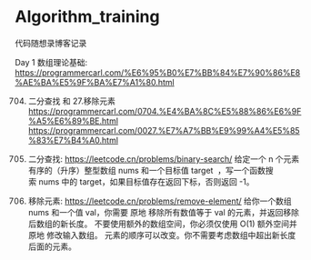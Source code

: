 # Algorithm_training
代码随想录博客记录


Day 1
数组理论基础:
https://programmercarl.com/%E6%95%B0%E7%BB%84%E7%90%86%E8%AE%BA%E5%9F%BA%E7%A1%80.html

704. 二分查找 和 27.移除元素
https://programmercarl.com/0704.%E4%BA%8C%E5%88%86%E6%9F%A5%E6%89%BE.html
https://programmercarl.com/0027.%E7%A7%BB%E9%99%A4%E5%85%83%E7%B4%A0.html

704. 二分查找: https://leetcode.cn/problems/binary-search/
给定一个 n 个元素有序的（升序）整型数组 nums 和一个目标值 target  ，写一个函数搜索 nums 中的 target，如果目标值存在返回下标，否则返回 -1。

27. 移除元素: https://leetcode.cn/problems/remove-element/
给你一个数组 nums 和一个值 val，你需要 原地 移除所有数值等于 val 的元素，并返回移除后数组的新长度。
不要使用额外的数组空间，你必须仅使用 O(1) 额外空间并 原地 修改输入数组。
元素的顺序可以改变。你不需要考虑数组中超出新长度后面的元素。


